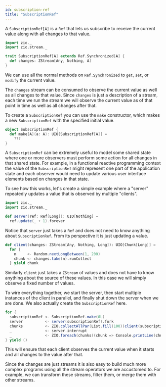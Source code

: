 ```yaml
---
id: subscription-ref
title: "SubscriptionRef"
---
```


A `SubscriptionRef[A]` is a `Ref` that lets us subscribe to receive the current value along with all changes to that value.

```scala mdoc
import zio._
import zio.stream._

trait SubscriptionRef[A] extends Ref.Synchronized[A] {
  def changes: ZStream[Any, Nothing, A]
}
```

We can use all the normal methods on `Ref.Synchronized` to `get`, `set`, or `modify` the current value.

The `changes` stream can be consumed to observe the current value as well as all changes to that value. Since `changes` is just a description of a stream, each time we run the stream we will observe the current value as of that point in time as well as all changes after that.

To create a `SubscriptionRef` you can use the `make` constructor, which makes a new `SubscriptionRef` with the specified initial value.

```scala mdoc
object SubscriptionRef {
  def make[A](a: A): UIO[SubscriptionRef[A]] =
    ???
}
```

A `SubscriptionRef` can be extremely useful to model some shared state where one or more observers must perform some action for all changes in that shared state. For example, in a functional reactive programming context the value of the `SubscriptionRef` might represent one part of the application state and each observer would need to update various user interface elements based on changes in that state.

To see how this works, let's create a simple example where a "server" repeatedly updates a value that is observed by multiple "clients".

```scala mdoc:invisible:reset
import zio._
import zio.stream._
```

```scala mdoc
def server(ref: Ref[Long]): UIO[Nothing] =
  ref.update(_ + 1).forever
```

Notice that `server` just takes a `Ref` and does not need to know anything about `SubscriptionRef`. From its perspective it is just updating a value.

```scala mdoc
def client(changes: ZStream[Any, Nothing, Long]): UIO[Chunk[Long]] =
  for {
    n     <- Random.nextLongBetween(1, 200)
    chunk <- changes.take(n).runCollect
  } yield chunk
```

Similarly `client` just takes a `ZStream` of values and does not have to know anything about the source of these values. In this case we will simply observe a fixed number of values.

To wire everything together, we start the server, then start multiple instances of the client in parallel, and finally shut down the server when we are done. We also actually create the `SubscriptionRef` here.

```scala mdoc:compile-only
for {
  subscriptionRef <- SubscriptionRef.make(0L)
  server          <- server(subscriptionRef).fork
  chunks          <- ZIO.collectAllPar(List.fill(100)(client(subscriptionRef.changes)))
  _               <- server.interrupt
  _               <- ZIO.foreach(chunks)(chunk => Console.printLine(chunk))
} yield ()
```

This will ensure that each client observes the current value when it starts and all changes to the value after that.

Since the changes are just streams it is also easy to build much more complex programs using all the stream operators we are accustomed to. For example, we can transform these streams, filter them, or merge them with other streams.

